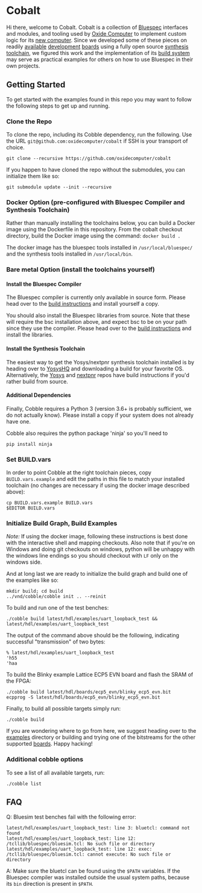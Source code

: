 # Cobalt

Hi there, welcome to Cobalt. Cobalt is a collection of [Bluespec](https://github.com/B-Lang-org/bsc)
interfaces and modules, and tooling used by [Oxide Computer](https://github.com/oxidecomputer) to implement
custom logic for its [new computer](https://www.youtube.com/watch?v=vvZA9n3e5pc). Since we developed
some of these pieces on readily
[available](https://www.latticesemi.com/products/developmentboardsandkits/ecp5evaluationboard)
[development](https://radiona.org/ulx3s/) [boards](https://www.latticesemi.com/icestick) using a
fully open source [synthesis](https://github.com/YosysHQ/yosys)
[toolchain](https://github.com/YosysHQ/nextpnr), we figured this work and the implementation of its
[build system](https://github.com/cbiffle/cobble-build) may serve as practical examples for others
on how to use Bluespec in their own projects.

## Getting Started

To get started with the examples found in this repo you may want to follow the following steps to
get up and running.

### Clone the Repo

To clone the repo, including its Cobble dependency, run the following. Use the URL
```git@github.com:oxidecomputer/cobalt``` if SSH is your transport of choice.
```
git clone --recursive https://github.com/oxidecomputer/cobalt
```

If you happen to have cloned the repo without the submodules, you can initialize them like so:
```
git submodule update --init --recursive
```

### Docker Option (pre-configured with Bluespec Compiler and Synthesis Toolchain)

Rather than manually installing the toolchains below, you can build a Docker image using the Dockerfile
in this repository. From the cobalt checkout directory, build the Docker image using the command:
`docker build .`

The docker image has the bluespec tools installed in `/usr/local/bluespec/` and the synthesis tools installed
in `/usr/local/bin`.

### Bare metal Option (install the toolchains yourself)
#### Install the Bluespec Compiler

The Bluespec compiler is currently only available in source form. Please head over to the [build
instructions](https://github.com/B-Lang-org/bsc#compiling-bsc-from-source) and install yourself a
copy.

You should also install the Bluespec libraries from source. Note that these will require the bsc
installation above, and expect bsc to be on your path since they use the compiler. Please head
over to the [build instructions](https://github.com/B-Lang-org/bsc-contrib) and install the libraries.

#### Install the Synthesis Toolchain

The easiest way to get the Yosys/nextpnr synthesis toolchain installed is by heading over to
[YosysHQ](https://github.com/YosysHQ/fpga-toolchain) and downloading a build for your favorite OS.
Alternatively, the [Yosys](https://github.com/YosysHQ/yosys) and
[nextpnr](https://github.com/YosysHQ/nextpnr) repos have build instructions if you'd rather build
from source.

#### Additional Dependencies

Finally, Cobble requires a Python 3 (version 3.6+ is probably sufficient, we do not actually know).
Please install a copy if your system does not already have one.

Cobble also requires the python package 'ninja' so you'll need to 
```
pip install ninja
```

### Set BUILD.vars

In order to point Cobble at the right toolchain pieces, copy ```BUILD.vars.example``` and edit the
paths in this file to match your installed toolchain (no changes are necessary if using the docker image described
above):
```
cp BUILD.vars.example BUILD.vars
$EDITOR BUILD.vars
```

### Initialize Build Graph, Build Examples

*Note:* If using the docker image, following these instructions is best done
with the interactive shell and mapping checkouts. Also note that if you're
on Windows and doing git checkouts on windows, python will be unhappy with
the windows line endings so you should checkout with `LF` only on the windows side.

And at long last we are ready to initialize the build graph and build one of the examples like so:
```
mkdir build; cd build
../vnd/cobble/cobble init .. --reinit
```

To build and run one of the test benches:
```
./cobble build latest/hdl/examples/uart_loopback_test && latest/hdl/examples/uart_loopback_test
```

The output of the command above should be the following, indicating successful "transmission" of two
bytes:
```
% latest/hdl/examples/uart_loopback_test
'h55
'haa
```

To build the Blinky example Lattice ECP5 EVN board and flash the SRAM of the FPGA:
```
./cobble build latest/hdl/boards/ecp5_evn/blinky_ecp5_evn.bit
ecpprog -S latest/hdl/boards/ecp5_evn/blinky_ecp5_evn.bit
```

Finally, to build all possible targets simply run:
```
./cobble build
```

If you are wondering where to go from here, we suggest heading over to the [examples](hdl/examples)
directory or building and trying one of the bitstreams for the other supported [boards](hdl/boards).
Happy hacking!

### Additional cobble options

To see a list of all available targets, run:
```
./cobble list
```


## FAQ

Q: Bluesim test benches fail with the following error:
```
latest/hdl/examples/uart_loopback_test: line 3: bluetcl: command not found
latest/hdl/examples/uart_loopback_test: line 12: /tcllib/bluespec/bluesim.tcl: No such file or directory
latest/hdl/examples/uart_loopback_test: line 12: exec: /tcllib/bluespec/bluesim.tcl: cannot execute: No such file or directory
```

A: Make sure the bluetcl can be found using the ```$PATH``` variables. If the Bluespec compiler was
installed outside the usual system paths, because its ```bin``` direction is present in ```$PATH```.
